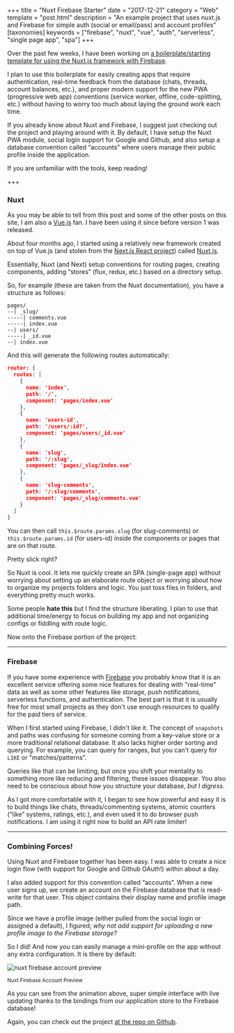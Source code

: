 +++
title = "Nuxt Firebase Starter"
date = "2017-12-21"
category = "Web"
template = "post.html"
description = "An example project that uses nuxt.js and Firebase for simple auth (social or email/pass) and account profiles"
[taxonomies]
keywords = ["firebase", "nuxt", "vue", "auth", "serverless", "single page app", "spa"]
+++

Over the past few weeks, I have been working on [a boilerplate/starting template for using the Nuxt.js framework with Firebase](https://github.com/james2doyle/nuxt-firebase-auth).

I plan to use this boilerplate for easily creating apps that require authentication, real-time feedback from the database (chats, threads, account balances, etc.), and proper modern support for the new PWA (progressive web app) conventions (service worker, offline, code-splitting, etc.) without having to worry too much about laying the ground work each time.

If you already know about Nuxt and Firebase, I suggest just checking out the project and playing around with it. By default, I have setup the Nuxt PWA module, social login support for Google and Github, and also setup a database convention called “accounts” where users manage their public profile inside the application.

If you are unfamiliar with the tools, keep reading!

+++

### Nuxt

As you may be able to tell from this post and some of the other posts on this site, I am also a [Vue.js](https://vuejs.org/) fan. I have been using it since before version 1 was released.

About four months ago, I started using a relatively new framework created on top of Vue.js (and stolen from the [Next.js React project](https://github.com/zeit/next.js/)) called [Nuxt.js](https://nuxtjs.org/).

Essentially, Nuxt (and Next) setup conventions for routing pages, creating components, adding “stores” (flux, redux, etc.) based on a directory setup.

So, for example (these are taken from the Nuxt documentation), you have a structure as follows:

```
pages/
--| _slug/
-----| comments.vue
-----| index.vue
--| users/
-----| _id.vue
--| index.vue
```

And this will generate the following routes automatically:

```json
router: {
  routes: [
    {
      name: 'index',
      path: '/',
      component: 'pages/index.vue'
    },
    {
      name: 'users-id',
      path: '/users/:id?',
      component: 'pages/users/_id.vue'
    },
    {
      name: 'slug',
      path: '/:slug',
      component: 'pages/_slug/index.vue'
    },
    {
      name: 'slug-comments',
      path: '/:slug/comments',
      component: 'pages/_slug/comments.vue'
    }
  ]
}
```

You can then call `this.$route.params.slug`  (for slug-comments) or `this.$route.params.id` (for users-id) inside the components or pages that are on that route.

Pretty slick right?

So Nuxt is cool. It lets me quickly create an SPA (single-page app) without worrying about setting up an elaborate route object or worrying about how to organize my projects folders and logic. You just toss files in folders, and everything pretty much works.

Some people **hate this** but I find the structure liberating. I plan to use that additional time/energy to focus on building my app and not organizing configs or fiddling with route logic.

Now onto the Firebase portion of the project:

---

### Firebase

If you have some experience with [Firebase](https://firebase.google.com/) you probably know that it is an excellent service offering some nice features for dealing with "real-time" data as well as some other features like storage, push notifications, serverless functions, and authentication. The best part is that it is usually free for most small projects as they don't use enough resources to qualify for the paid tiers of service.

When I first started using Firebase, I didn't like it. The concept of `snapshots` and paths was confusing for someone coming from a key-value store or a more traditional relational database. It also lacks higher order sorting and querying. For example, you can query for ranges, but you can't query for `LIKE` or "matches/patterns”.

Queries like that can be limiting, but once you shift your mentality to something more like reducing and filtering, these issues disappear. You also need to be conscious about how you structure your database, *but I digress*.

As I got more comfortable with it, I began to see how powerful and easy it is to build things like chats, threads/commenting systems, atomic counters (“like” systems, ratings, etc.), and even used it to do browser push notifications. I am using it right now to build an API rate limiter!

---

### Combining Forces!

Using Nuxt and Firebase together has been easy. I was able to create a nice login flow (with support for Google and Github OAuth!) within about a day.

I also added support for this convention called “accounts”. When a new user signs up, we create an account on the Firebase database that is read-write for that user. This object contains their display name and profile image path.

Since we have a profile image (either pulled from the social login or assigned a default), I figured; *why not add support for uploading a new profile image to the Firebase storage?*

So I did! And now you can easily manage a mini-profile on the app without any extra configuration. It is there by default:

<div class="center">
  <img src="/images/nuxt-firebase-account-preview.gif" alt="nuxt firebase account preview">
  <p><small>Nuxt Firebase Account Preview</small></p>
</div>

As you can see from the animation above, super simple interface with live updating thanks to the bindings from our application store to the Firebase database!

Again, you can check out the project [at the repo on Github](https://github.com/james2doyle/nuxt-firebase-auth).
